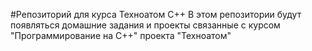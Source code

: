 #Репозиторий для курса Техноатом C++
В этом репозитории будут появляться домашние задания и проекты связанные с курсом "Программирование на C++" проекта "Техноатом"

